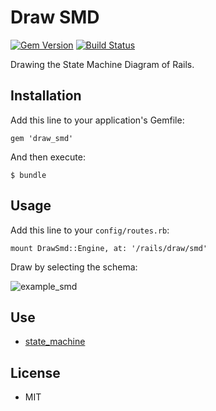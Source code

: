 # Draw SMD

[![Gem Version](https://badge.fury.io/rb/draw_smd.png)](https://rubygems.org/gems/draw_smd) [![Build Status](https://travis-ci.org/ogom/draw_smd.png?branch=master)](https://travis-ci.org/ogom/draw_smd)

Drawing the State Machine Diagram of Rails.

## Installation

Add this line to your application's Gemfile:

```
gem 'draw_smd'
```

And then execute:

```
$ bundle
```

## Usage

Add this line to your `config/routes.rb`:

```
mount DrawSmd::Engine, at: '/rails/draw/smd'
```

Draw by selecting the schema:

![example_smd](http://ogom.github.io/draw_smd/assets/img/example_smd.png)

## Use

* [state_machine](https://github.com/pluginaweek/state_machine)

## License

* MIT
